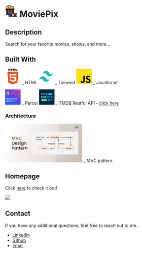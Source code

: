 # <img src="./Assets/popcorn.png" width="40" height="40" /> MoviePix

## Description

Search for your favorite movies, shows, and more...

## Built With

<img src="./Assets/images.png" width="50" height="50" /> \_ HTML
<img src="./Assets/taiwind.webp" width="50" height="50" /> \_ Tailwind
<img src="./Assets/Unofficial_JavaScript_logo_2.svg.png" width="50" height="50" /> \_ JavaScript

<img src="./Assets/home-og.png" width="50" height="50" /> \_ Parcel
<img src="./Assets/gVZIvphd_400x400.jpg" width="50" height="50" /> \_ TMDB Restful API - [click here](https://developer.themoviedb.org/v4/docs/getting-started)

### Architecture

<img src="./Assets/MVC-design-pattern.webp" width="250" /> \_ MVC pattern

## Homepage

Click [here](https://moviepix.netlify.app/) to check it out!

<img src="./Assets/MoviePixDemo.gif" width="auto" height="auto"/>

## Contact

If you have any additional questions, feel free to reach out to me.

- [LinkedIn](https://www.linkedin.com/in/brandon-knight-21940a206/)
- [Github](https://github.com/blksmk8483)
- [Email](brandonknightwork@gmail.com)
